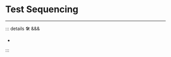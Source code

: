 # Test Sequencing

---

<!-- =================================================== -->
<!-- =================================================== -->
<!-- =================================================== -->
<!-- =================================================== -->
<!-- =================================================== -->
::: details 🛠 &&&

-

:::
